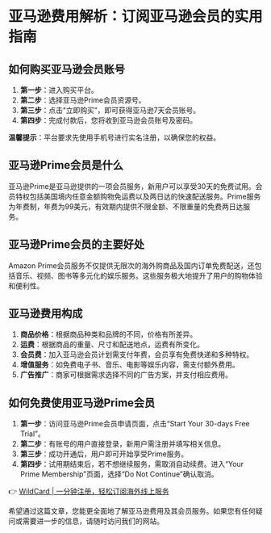 # 亚马逊费用解析：订阅亚马逊会员的实用指南

## 如何购买亚马逊会员账号

1. **第一步**：进入购买平台。
2. **第二步**：选择亚马逊Prime会员资源号。
3. **第三步**：点击“立即购买”，即可获得亚马逊7天会员账号。
4. **第四步**：完成付款后，您将收到亚马逊会员账号及密码。

**温馨提示**：平台要求先使用手机号进行实名注册，以确保您的权益。

## 亚马逊Prime会员是什么

亚马逊Prime是亚马逊提供的一项会员服务，新用户可以享受30天的免费试用。会员特权包括美国境内任意金额购物免运费以及两日达的快速配送服务。Prime服务为年费制，年费为99美元，有效期内提供不限金额、不限重量的免费两日达服务。

## 亚马逊Prime会员的主要好处

Amazon Prime会员服务不仅提供无限次的海外购商品及国内订单免费配送，还包括音乐、视频、图书等多元化的娱乐服务。这些服务极大地提升了用户的购物体验和便利性。

## 亚马逊费用构成

1. **商品价格**：根据商品种类和品牌的不同，价格有所差异。
2. **运费**：根据商品的重量、尺寸和配送地点，运费有所变化。
3. **会员费**：加入亚马逊会员计划需支付年费，会员享有免费快递和多种特权。
4. **增值服务**：如免费电子书、音乐、电影等娱乐内容，需支付额外费用。
5. **广告推广**：商家可根据需求选择不同的广告方案，并支付相应费用。

## 如何免费使用亚马逊Prime会员

1. **第一步**：访问亚马逊Prime会员申请页面，点击“Start Your 30-days Free Trial”。
2. **第二步**：有账号的用户直接登录，新用户需注册并填写相关信息。
3. **第三步**：成功开通后，用户即可开始享受Prime服务。
4. **第四步**：试用期结束后，若不想继续服务，需取消自动续费。进入“Your Prime Membership”页面，选择“Do Not Continue”确认取消。

👉 [WildCard | 一分钟注册，轻松订阅海外线上服务](https://bbtdd.com/WildCard)

希望通过这篇文章，您能更全面地了解亚马逊费用及其会员服务。如果您有任何疑问或需要进一步的信息，请随时访问我们的网站。